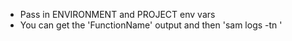 - Pass in ENVIRONMENT and PROJECT env vars
- You can get the 'FunctionName' output and then 'sam logs -tn <FunctionName>'